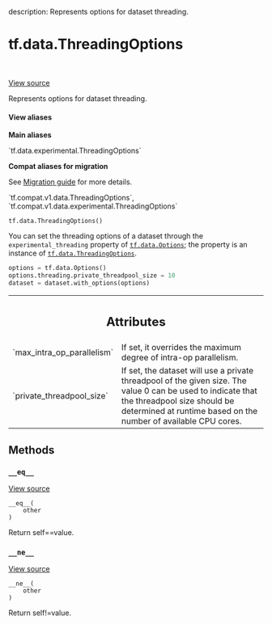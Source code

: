 description: Represents options for dataset threading.

<div itemscope itemtype="http://developers.google.com/ReferenceObject">
<meta itemprop="name" content="tf.data.ThreadingOptions" />
<meta itemprop="path" content="Stable" />
<meta itemprop="property" content="__eq__"/>
<meta itemprop="property" content="__init__"/>
<meta itemprop="property" content="__ne__"/>
</div>

# tf.data.ThreadingOptions

<!-- Insert buttons and diff -->

<table class="tfo-notebook-buttons tfo-api nocontent" align="left">

</table>

<a target="_blank" class="external" href="/code/stable/tensorflow/python/data/ops/options.py">View source</a>



Represents options for dataset threading.

<section class="expandable">
  <h4 class="showalways">View aliases</h4>
  <p>
<b>Main aliases</b>
<p>`tf.data.experimental.ThreadingOptions`</p>

<b>Compat aliases for migration</b>
<p>See
<a href="https://www.tensorflow.org/guide/migrate">Migration guide</a> for
more details.</p>
<p>`tf.compat.v1.data.ThreadingOptions`, `tf.compat.v1.data.experimental.ThreadingOptions`</p>
</p>
</section>

<pre class="devsite-click-to-copy prettyprint lang-py tfo-signature-link">
<code>tf.data.ThreadingOptions()
</code></pre>



<!-- Placeholder for "Used in" -->

You can set the threading options of a dataset through the
`experimental_threading` property of <a href="../../tf/data/Options.md"><code>tf.data.Options</code></a>; the property is
an instance of <a href="../../tf/data/ThreadingOptions.md"><code>tf.data.ThreadingOptions</code></a>.

```python
options = tf.data.Options()
options.threading.private_threadpool_size = 10
dataset = dataset.with_options(options)
```



<!-- Tabular view -->
 <table class="responsive fixed orange">
<colgroup><col width="214px"><col></colgroup>
<tr><th colspan="2"><h2 class="add-link">Attributes</h2></th></tr>

<tr>
<td>
`max_intra_op_parallelism`
</td>
<td>
If set, it overrides the maximum degree of intra-op parallelism.
</td>
</tr><tr>
<td>
`private_threadpool_size`
</td>
<td>
If set, the dataset will use a private threadpool of the given size. The value 0 can be used to indicate that the threadpool size should be determined at runtime based on the number of available CPU cores.
</td>
</tr>
</table>



## Methods

<h3 id="__eq__"><code>__eq__</code></h3>

<a target="_blank" class="external" href="/code/stable/tensorflow/python/data/util/options.py">View source</a>

<pre class="devsite-click-to-copy prettyprint lang-py tfo-signature-link">
<code>__eq__(
    other
)
</code></pre>

Return self==value.


<h3 id="__ne__"><code>__ne__</code></h3>

<a target="_blank" class="external" href="/code/stable/tensorflow/python/data/util/options.py">View source</a>

<pre class="devsite-click-to-copy prettyprint lang-py tfo-signature-link">
<code>__ne__(
    other
)
</code></pre>

Return self!=value.




